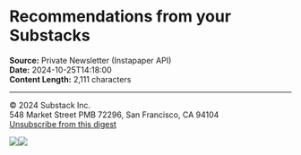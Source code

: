 # Recommendations from your Substacks

**Source:** Private Newsletter (Instapaper API)  
**Date:** 2024-10-25T14:18:00  
**Content Length:** 2,111 characters

---

<div><div><p>© 2024 <span>Substack Inc.</span><br>548 Market Street PMB 72296, San Francisco, CA 94104 <br><a href="https://email.mg-d0.substack.com/c/eJx8kk9vozAUxD-NuRX5DwZ84NBs6y5pStTdliS9RMaYxIAhAhNCPv0KVlr1tNcZ_zzvjZ4UVp3aboo6JXLVPXRKtsaoJhdWt82DMkLXTh75RBQ0d1SEAsxChqDPnMU7nlSjOmFVfhT2mxtQzzlHAckChFHhoyzLmWTEy70QIxQUYSGCkDk6whB7CGI6q17oEhd70KdSMRFQRQRFbu-PEMmcAA-a00MO3X7Ieitk5crWOLo_Fp1aZolsNyinjs7WXnpAHgHmAPPvrwHm4qIB5lcEMF8ggHnTWl1ouWwMMB-aGZGdzhQg3LaVagB5UtMaSZxOe1xXcdneko9nlHy837cfVR83v67ypS7jstXSpOevl3TakxU6mNvlgDkUOzbsybo-YGazXTp8vfzVYj1qseNw-e8e0-1TdXt7OtDNj3Wtfj7qbflMkvIZvpVyTMqqj019l1Psx80KHTQcZ16SVM-5mWFQ7L7-5W326TB7EieT2K3ruIHua8g2ksTvn5_bIybFbT00r_A356eSl2i_sklp44258-1r5XRRdRZG1SEBeEW1BR48zX0tpfdDlrdG6CYax9Gx_z2eoVfdUecRoohSjzDmXCP8JwAA__-zCc83"><span>Unsubscribe from this digest</span></a></p></div><p><a href="https://email.mg-d0.substack.com/c/eJx8kL2u3CAQRp8GOlv8-qegSHTl17DGMOtFu4AF41h5--g6zVa3meYcaY4-D4R7qX9dRQhYu4q-pIQ5AMWSO0wQ3zy4QcPDBo5OjmqeZimGmd9s3TFjBcKwAn3Q0Rr-dEoZOw1DEKjGTehp0uBRGLC4yc16waNTQhkplFVSjmbqda-MGKzHGUaLGqzs23AJ6YNmRqS9C6Jv59YI_Kv3JfHY1kfFu8VRPZG_3ZPoaEz_Ymphavm0mVrgOP7frlGp2FUMsaInppeT0uohHRD3zPTXt5OgvpBi3pkablwyYSamv-6P3aMUwtptJ1HJvLrXExK-J83UbxuJGbF_a3doO7dQEsTsruvi9OPgZ8O6xuCkldYaPc_8j1P_AgAA__88EYyq"><img src="https://substackcdn.com/image/fetch/w_393%2Cc_limit%2Cf_auto%2Cq_auto:good%2Cfl_progressive:steep/https%3A%2F%2Fsubstack.com%2Fimg%2Femail%2Fgeneric-app-button%403x.png"></a><a href="https://email.mg-d0.substack.com/c/eJx8kUuu3CAURFcDs7bMHw8YJHJ6A1mAheHajZ6BFp-0svvITl7Uk2RI1VFxpOtsgz2Xn6aA9VBuBVyOEZK3LeR0g2jDgb2RzG7CYzBE0UlPZJQTvrplhwTFNvCLbW-tEhw_zCpWpSahpFcTVavWsGpOVik1X4n3GgdDR8rJSAUlRHE9sIHyUQoHk1UCmBVkqPI1EucZ4mPcb34cal9rs-5jcDniUJetwOViWumAD_No7VkR-4LoHdH7O30-w576E7F7b3GpuRcHiM2fEKLyzCP40CNi87X7J3Q5NUgNsXnLuUH5jG182rAnxGbbW97CcYC__UVOue_Xn9-uLTZ_PGyEQzNEv4rQEB_3s_itJwtiMw3a8Q0X828S1776HG1I5vV64fbf8_UKZQneEEGE4Gya8A9DfwUAAP__4XCmUw"><img src="https://substackcdn.com/image/fetch/w_405%2Cc_limit%2Cf_auto%2Cq_auto:good%2Cfl_progressive:steep/https%3A%2F%2Fsubstack.com%2Fimg%2Femail%2Fpublish-button%403x.png"></a></p></div>
